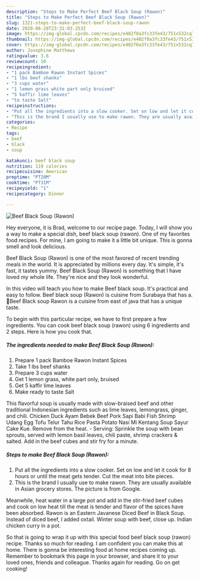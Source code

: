 ```yaml
---
description: "Steps to Make Perfect Beef Black Soup (Rawon)"
title: "Steps to Make Perfect Beef Black Soup (Rawon)"
slug: 1321-steps-to-make-perfect-beef-black-soup-rawon
date: 2020-06-28T23:31:03.253Z
image: https://img-global.cpcdn.com/recipes/e402f0a3fc33fe43/751x532cq70/beef-black-soup-rawon-recipe-main-photo.jpg
thumbnail: https://img-global.cpcdn.com/recipes/e402f0a3fc33fe43/751x532cq70/beef-black-soup-rawon-recipe-main-photo.jpg
cover: https://img-global.cpcdn.com/recipes/e402f0a3fc33fe43/751x532cq70/beef-black-soup-rawon-recipe-main-photo.jpg
author: Josephine Matthews
ratingvalue: 3.6
reviewcount: 10
recipeingredient:
- "1 pack Bamboe Rawon Instant Spices"
- "1 lbs beef shanks"
- "3 cups water"
- "1 lemon grass white part only bruised"
- "5 kaffir lime leaves"
- "to taste Salt"
recipeinstructions:
- "Put all the ingredients into a slow cooker. Set on low and let it cook for 8 hours or until the meat gets tender. Cut the meat into bite pieces."
- "This is the brand I usually use to make rawon. They are usually available in Asian grocery stores. The picture is from Google."
categories:
- Recipe
tags:
- beef
- black
- soup

katakunci: beef black soup 
nutrition: 119 calories
recipecuisine: American
preptime: "PT20M"
cooktime: "PT31M"
recipeyield: "1"
recipecategory: Dinner

---
```



![Beef Black Soup (Rawon)](https://img-global.cpcdn.com/recipes/e402f0a3fc33fe43/751x532cq70/beef-black-soup-rawon-recipe-main-photo.jpg)

Hey everyone, it is Brad, welcome to our recipe page. Today, I will show you a way to make a special dish, beef black soup (rawon). One of my favorites food recipes. For mine, I am going to make it a little bit unique. This is gonna smell and look delicious.

Beef Black Soup (Rawon) is one of the most favored of recent trending meals in the world. It is appreciated by millions every day. It's simple, it's fast, it tastes yummy. Beef Black Soup (Rawon) is something that I have loved my whole life. They're nice and they look wonderful.

In this video will teach you how to make Beef black soup. It&#39;s practical and easy to follow. Beef black soup (Rawon) is cuisine from Surabaya that has a. 🔸Beef Black soup Rawon is a cuisine from east of java that has a unique taste.


To begin with this particular recipe, we have to first prepare a few ingredients. You can cook beef black soup (rawon) using 6 ingredients and 2 steps. Here is how you cook that.

<!--inarticleads1-->

##### The ingredients needed to make Beef Black Soup (Rawon):

1. Prepare 1 pack Bamboe Rawon Instant Spices
1. Take 1 lbs beef shanks
1. Prepare 3 cups water
1. Get 1 lemon grass, white part only, bruised
1. Get 5 kaffir lime leaves
1. Make ready to taste Salt


This flavorful soup is usually made with slow-braised beef and other traditional Indonesian ingredients such as lime leaves, lemongrass, ginger, and chili. Chicken Duck Ayam Bebek Beef Pork Sapi Babi Fish Shrimp Udang Egg Tofu Telur Tahu Rice Pasta Potato Nasi Mi Kentang Soup Sayur Cake Kue. Remove from the heat. - Serving: Sprinkle the soup with bean sprouts, served with lemon basil leaves, chili paste, shrimp crackers &amp; salted. Add in the beef cubes and stir fry for a minute. 

<!--inarticleads2-->

##### Steps to make Beef Black Soup (Rawon):

1. Put all the ingredients into a slow cooker. Set on low and let it cook for 8 hours or until the meat gets tender. Cut the meat into bite pieces.
1. This is the brand I usually use to make rawon. They are usually available in Asian grocery stores. The picture is from Google.


Meanwhile, heat water in a large pot and add in the stir-fried beef cubes and cook on low heat till the meat is tender and flavor of the spices have been absorbed. Rawon is an Eastern Javanese Diced Beef in Black Soup. Instead of diced beef, I added oxtail. Winter soup with beef, close up. Indian chicken curry in a pot. 

So that is going to wrap it up with this special food beef black soup (rawon) recipe. Thanks so much for reading. I am confident you can make this at home. There is gonna be interesting food at home recipes coming up. Remember to bookmark this page in your browser, and share it to your loved ones, friends and colleague. Thanks again for reading. Go on get cooking!
